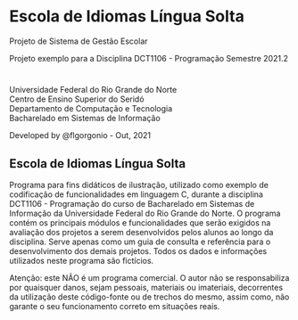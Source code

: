 # Escola de Idiomas Língua Solta
Projeto de Sistema de Gestão Escolar 

Projeto exemplo para a Disciplina DCT1106 - Programação
Semestre 2021.2

#

Universidade Federal do Rio Grande do Norte \
Centro de Ensino Superior do Seridó \
Departamento de Computação e Tecnologia \
Bacharelado em Sistemas de Informação

Developed by @flgorgonio - Out, 2021

## Escola de Idiomas Língua Solta

Programa para fins didáticos de ilustração, utilizado como exemplo de codificação de funcionalidades em linguagem C, durante a disciplina DCT1106 - Programação do curso de Bacharelado em Sistemas de Informação da Universidade Federal do Rio Grande do Norte. O programa contém os principais módulos e funcionalidades que serão exigidos na avaliação dos projetos a serem desenvolvidos pelos alunos ao longo da disciplina. Serve apenas como um guia de consulta e referência para o desenvolvimento dos demais projetos. Todos os dados e informações utilizados neste programa são fictícios. 

Atenção: este NÃO é um programa comercial. O autor não se responsabiliza por quaisquer danos, sejam pessoais, materiais ou imateriais, decorrentes da utilização deste código-fonte ou de trechos do mesmo, assim como, não garante o seu funcionamento correto em situações reais.
